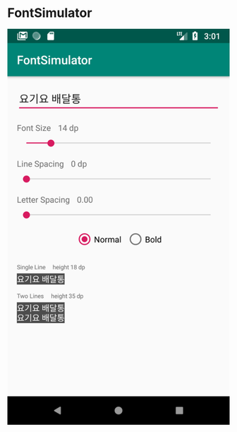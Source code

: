 # FontSimulator

<img src="https://github.com/bonchangkoo/FontSimulator/blob/master/screenshot.png">
